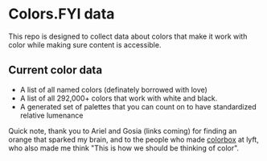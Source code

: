 # Colors.FYI data
This repo is designed to collect data about colors that make it work with color while making sure content is accessible.

## Current color data
- A list of all named colors (definately borrowed with love)
- A list of all 292,000+ colors that work with white and black.
- A generated set of palettes that you can count on to have standardized relative lumenance

Quick note, thank you to Ariel and Gosia (links coming) for finding an orange that sparked my brain, and to the people who made [colorbox](https://www.colorbox.io/) at lyft, who also made me think "This is how we should be thinking of color".

